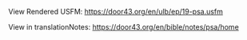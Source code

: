 View Rendered USFM: https://door43.org/en/ulb/ep/19-psa.usfm

View in translationNotes: https://door43.org/en/bible/notes/psa/home
